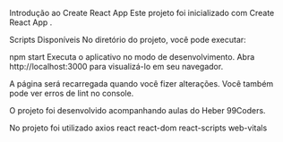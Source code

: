 Introdução ao Create React App
Este projeto foi inicializado com Create React App .

Scripts Disponíveis
No diretório do projeto, você pode executar:

npm start
Executa o aplicativo no modo de desenvolvimento.
Abra http://localhost:3000 para visualizá-lo em seu navegador.

A página será recarregada quando você fizer alterações.
Você também pode ver erros de lint no console.

O projeto foi desenvolvido acompanhando aulas do Heber 99Coders.

No projeto foi utilizado
axios
react
react-dom
react-scripts
web-vitals
